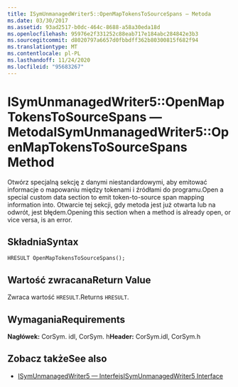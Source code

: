 ```yaml
---
title: ISymUnmanagedWriter5::OpenMapTokensToSourceSpans — Metoda
ms.date: 03/30/2017
ms.assetid: 93ad2517-b0dc-464c-8688-a58a30eda18d
ms.openlocfilehash: 95976e2f331252c88eab717e184abc284842e3b3
ms.sourcegitcommit: d8020797a6657d0fbbdff362b80300815f682f94
ms.translationtype: MT
ms.contentlocale: pl-PL
ms.lasthandoff: 11/24/2020
ms.locfileid: "95683267"
---
```

# <a name="isymunmanagedwriter5openmaptokenstosourcespans-method"></a><span data-ttu-id="87b31-102">ISymUnmanagedWriter5::OpenMapTokensToSourceSpans — Metoda</span><span class="sxs-lookup"><span data-stu-id="87b31-102">ISymUnmanagedWriter5::OpenMapTokensToSourceSpans Method</span></span>

<span data-ttu-id="87b31-103">Otwórz specjalną sekcję z danymi niestandardowymi, aby emitować informacje o mapowaniu między tokenami i źródłami do programu.</span><span class="sxs-lookup"><span data-stu-id="87b31-103">Open a special custom data section to emit token-to-source span mapping information into.</span></span> <span data-ttu-id="87b31-104">Otwarcie tej sekcji, gdy metoda jest już otwarta lub na odwrót, jest błędem.</span><span class="sxs-lookup"><span data-stu-id="87b31-104">Opening this section when a method is already open, or vice versa, is an error.</span></span>  
  
## <a name="syntax"></a><span data-ttu-id="87b31-105">Składnia</span><span class="sxs-lookup"><span data-stu-id="87b31-105">Syntax</span></span>  
  
```idl  
HRESULT OpenMapTokensToSourceSpans();  
```  
  
## <a name="return-value"></a><span data-ttu-id="87b31-106">Wartość zwracana</span><span class="sxs-lookup"><span data-stu-id="87b31-106">Return Value</span></span>  

 <span data-ttu-id="87b31-107">Zwraca wartość `HRESULT`.</span><span class="sxs-lookup"><span data-stu-id="87b31-107">Returns `HRESULT`.</span></span>  
  
## <a name="requirements"></a><span data-ttu-id="87b31-108">Wymagania</span><span class="sxs-lookup"><span data-stu-id="87b31-108">Requirements</span></span>  

 <span data-ttu-id="87b31-109">**Nagłówek:** CorSym. idl, CorSym. h</span><span class="sxs-lookup"><span data-stu-id="87b31-109">**Header:** CorSym.idl, CorSym.h</span></span>  
  
## <a name="see-also"></a><span data-ttu-id="87b31-110">Zobacz także</span><span class="sxs-lookup"><span data-stu-id="87b31-110">See also</span></span>

- [<span data-ttu-id="87b31-111">ISymUnmanagedWriter5 — Interfejs</span><span class="sxs-lookup"><span data-stu-id="87b31-111">ISymUnmanagedWriter5 Interface</span></span>](isymunmanagedwriter5-interface.md)
